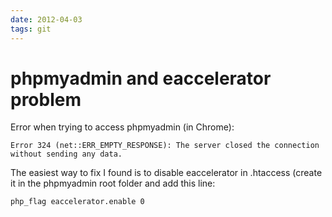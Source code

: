 ```yaml
---
date: 2012-04-03
tags: git
---
```

phpmyadmin and eaccelerator problem
============================================

Error when trying to access phpmyadmin (in Chrome):

    Error 324 (net::ERR_EMPTY_RESPONSE): The server closed the connection without sending any data.

<!-- more -->
The easiest way to fix I found is to disable eaccelerator in .htaccess (create it in the phpmyadmin root folder and add this line:

    php_flag eaccelerator.enable 0
